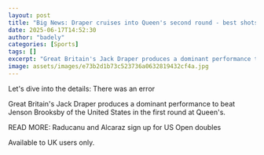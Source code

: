 ```yaml
---
layout: post
title: "Big News: Draper cruises into Queen's second round - best shots"
date: 2025-06-17T14:52:30
author: "badely"
categories: [Sports]
tags: []
excerpt: "Great Britain's Jack Draper produces a dominant performance to beat Jenson Brooksby of the United States in the first round at Queen's."
image: assets/images/e73b2d1b73c523736a0632819432cf4a.jpg
---
```


Let's dive into the details: There was an error

Great Britain's Jack Draper produces a dominant performance to beat Jenson Brooksby of the United States in the first round at Queen's.

READ MORE: Raducanu and Alcaraz sign up for US Open doubles

Available to UK users only.

